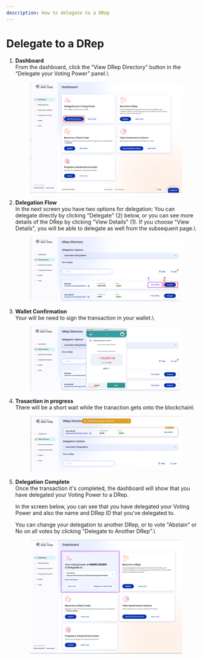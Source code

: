 ```yaml
---
description: How to delegate to a DRep
---
```


# Delegate to a DRep



1.  **Dashboard**\
    From the dashboard, click the “View DRep Directory” button in the “Delegate your Voting Power” panel.\


    <figure><img src="../../../../.gitbook/assets/Artboardmm.png" alt=""><figcaption></figcaption></figure>
2.  **Delegation Flow**\
    In the next screen you have two options for delegation: You can delegate directly by clicking "Delegate" (2) below, or you can see more details of the DRep by clicking "View Details" (1). If you choose "View Details", you will be able to delegate as well from the subsequent page.\


    <div align="left">

    <figure><img src="../../../../.gitbook/assets/Artboard.png" alt=""><figcaption></figcaption></figure>

    </div>


3.  **Wallet Confirmation**\
    Your will be need to sign the transaction in your wallet.\


    <div align="left">

    <figure><img src="../../../../.gitbook/assets/Artboard Copy 19.png" alt=""><figcaption></figcaption></figure>

    </div>


4.  **Trasaction in progress**\
    There will be a short wait while the tranaction gets onto the blockchain\


    <div align="left">

    <figure><img src="../../../../.gitbook/assets/Artboard Copy 20.png" alt=""><figcaption></figcaption></figure>

    </div>
5.  **Delegation Complete**\
    Once the transaction it's completed, the dashboard will show that you have delegated your Voting Power to a DRep.

    In the screen below, you can see that you have delegated your Voting Power and also the name and DRep ID that you've delegated to.&#x20;

    You can change your delegation to another DRep, or to vote "Abstain" or No on all votes by clicking "Delegate to Another DRep".\


    <div align="left">

    <figure><img src="../../../../.gitbook/assets/Artboard Copy 21.png" alt=""><figcaption></figcaption></figure>

    </div>





